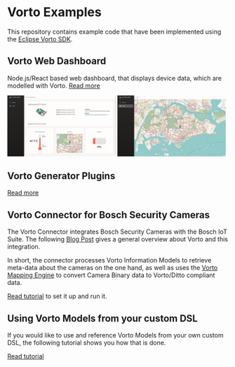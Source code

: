 # Vorto Examples

This repository contains example code that have been implemented using the [Eclipse Vorto SDK](https://www.eclipse.org/vorto).

## Vorto Web Dashboard

Node.js/React based web dashboard, that displays device data, which are modelled with Vorto. [Read more](vorto-dashboard/README.md)

<img src="vorto-dashboard/assets/deviceDashboard.png" width="49%"/> <img src="vorto-dashboard/assets/locatePage.png" width="49%"/>

## Vorto Generator Plugins

[Read more](vorto-generators/Readme.md)

## Vorto Connector for Bosch Security Cameras

The Vorto Connector integrates Bosch Security Cameras with the Bosch IoT Suite. 
The following [Blog Post](https://blog.bosch-si.com/developer/avoid-tight-coupling-of-devices-in-iot-solutions/) gives a general overview about Vorto and this integration. 

In short, the connector processes Vorto Information Models to retrieve meta-data about the cameras on the one hand, as well as uses the [Vorto Mapping Engine](https://github.com/eclipse/vorto/tree/development/mapping-engine) to convert Camera Binary data to Vorto/Ditto compliant data.

[Read tutorial](vorto-connector/Readme.md) to set it up and run it.

## Using Vorto Models from your custom DSL

If you would like to use and reference Vorto Models from your own custom DSL, the following tutorial shows you how that is done.
 
[Read tutorial](vorto-dsl-integration/Readme.md)
